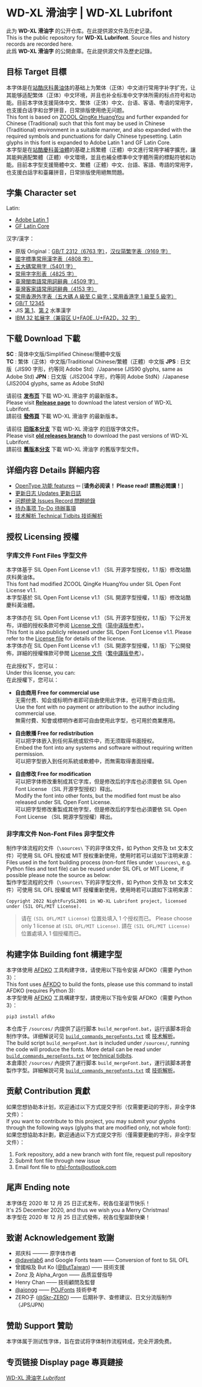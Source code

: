 # WD-XL 滑油字 | WD-XL Lubrifont

此为 **WD-XL 滑油字** 的公开仓库。在此提供源文件及历史记录。  
This is the public repository for **WD-XL Lubrifont**. Source files and history records are recorded here.  
此爲 **WD-XL 滑油字** 的公開倉庫。在此提供源文件及歷史記錄。


## 目标 Target 目標

本字体是在[站酷庆科黄油体](https://www.github.com/googlefonts/zcool-qingke-huangyou)的基础上为繁体（正体）中文进行常用字补字扩充，让其能够适配繁体（正体）中文环境，并且也补全标准中文字体所需的标点符号和功能。目前本字体支援简体中文、繁体（正体）中文、台语、客语、粤语的常用字，也支援白话字和台罗拼音，日常排版使用绝无问题。  
This font is based on [ZCOOL QingKe HuangYou](https://www.github.com/googlefonts/zcool-qingke-huangyou) and further expanded for Chinese (Traditional) such that this font may be used in Chinese (Traditional) environment in a suitable manner, and also expanded with the required symbols and punctuations for daily Chinese typesetting. Latin glyphs in this font is expanded to Adobe Latin 1 and GF Latin Core.  
本字型是在[站酷慶科黃油體](https://www.github.com/googlefonts/zcool-qingke-huangyou)的基礎上爲繁體（正體）中文進行常用字補字擴充，讓其能夠適配繁體（正體）中文環境，並且也補全標準中文字體所需的標點符號和功能。目前本字型支援簡體中文、繁體（正體）中文、台語、客語、粤語的常用字，也支援白話字和臺羅拼音，日常排版使用絕無問題。

## 字集 Character set

Latin:
- [Adobe Latin 1](http://adobe-type-tools.github.io/adobe-latin-charsets/adobe-latin-1.html)
- [GF Latin Core](https://github.com/googlefonts/gftools/blob/main/Lib/gftools/encodings/GF%20Glyph%20Sets/GF-latin-core_unique-glyphs.nam)

汉字/漢字：
- 原版 Original：[GB/T 2312（6763 字）](https://github.com/NightFurySL2001/cjktables/blob/master/china/encoding/gb_t_2312.txt)，[汉仪简繁字表（9169 字）](https://github.com/NightFurySL2001/cjktables/blob/master/china/foundry/hanyi_jianfan.txt)
- [國字標準常用漢字表（4808 字）](https://github.com/NightFurySL2001/cjktables/blob/master/taiwan/standard/edu_standard_1.txt)
- [五大碼常用字（5401 字）](https://github.com/NightFurySL2001/cjktables/blob/master/taiwan/encoding/big5_changyong.txt)
- [常用字字形表（4825 字）](https://github.com/NightFurySL2001/cjktables/blob/master/hong_kong/hk-changyong.txt)
- [臺灣閩南語常用詞辭典（4509 字）](https://github.com/NightFurySL2001/cjktables/blob/master/taiwan/standard/han_taiyu.txt)
- [臺灣客家語常用詞辭典（4153 字）](https://github.com/NightFurySL2001/cjktables/blob/master/taiwan/standard/han_keyu.txt)
- [常用香港外字表（五大碼 A 級至 C 級字；常用香港字 1 級至 5 級字）](https://github.com/ichitenfont/suppchara)
- [GB/T 12345](https://github.com/NightFurySL2001/cjktables/blob/master/china/encoding/gb_t_12345.txt)
- JIS [第 1](https://kanji.jitenon.jp/cat/jisdai1.html)、[第 2](https://kanji.jitenon.jp/cat/jisdai2.html) 水準漢字
- [IBM 32 拡展字（兼容区 U+FA0E..U+FA2D，32 字）](https://zh.wikipedia.org/wiki/%E4%B8%AD%E6%97%A5%E9%9F%93%E7%9B%B8%E5%AE%B9%E8%A1%A8%E6%84%8F%E6%96%87%E5%AD%97)

## 下载 Download 下載

**SC** : 简体中文版/Simplified Chinese/簡體中文版  
**TC** : 繁体（正体）中文版/Traditional Chinese/繁體（正體）中文版
**JPS** : 日文版（JIS90 字形，约等同 Adobe Std）/Japanese (JIS90 glyphs, same as Adobe Std)
**JPN** : 日文版（JIS2004 字形，约等同 Adobe StdN）/Japanese (JIS2004 glyphs, same as Adobe StdN)

请前往 **[发布页](https://github.com/NightFurySL2001/WD-XL-font/releases)** 下载 WD-XL 滑油字 的最新版本。  
Please visit **[Release page](https://github.com/NightFurySL2001/WD-XL-font/releases)** to download the latest version of WD-XL Lubrifont.  
請前往 **[發佈頁](https://github.com/NightFurySL2001/WD-XL-font/releases)** 下載 WD-XL 滑油字 的最新版本。

请前往 **[旧版本分支](https://github.com/NightFurySL2001/WD-XL-font/tree/old-releases)** 下载 WD-XL 滑油字 的旧版字体文件。  
Please visit **[old releases branch](https://github.com/NightFurySL2001/WD-XL-font/tree/old-releases)** to download the past versions of WD-XL Lubrifont.  
請前往 **[舊版本分支](https://github.com/NightFurySL2001/WD-XL-font/tree/old-releases)** 下載 WD-XL 滑油字 的舊版字型文件。

## 详细内容 Details 詳細内容

- [OpenType 功能 features](./FEATURES.md) ⇦ [**请务必阅读！ Please read! 請務必閲讀！**]
- [更新日志 Updates 更新日誌](./UPDATES.md)
- [问题统录 Issues Record 問題統錄](./ISSUE_RECORD.md)
- [待办事项 To-Do 待辦事項](./TO_DO.md)
- [技术解析 Technical Tidbits 技術解析](./documentation/TECHNICAL.md)

## 授权 Licensing 授權

### 字库文件 Font Files 字型文件

本字体基于 SIL Open Font License v1.1 （SIL 开源字型授权，1.1 版）修改站酷庆科黄油体。  
This font had modified ZCOOL QingKe HuangYou under SIL Open Font License v1.1.  
本字型基於 SIL Open Font License v1.1 （SIL 開源字型授權，1.1 版）修改站酷慶科黃油體。

本字体亦在 SIL Open Font License v1.1 （SIL 开源字型授权，1.1 版）下公开发布，详细的授权条款可参阅 [License 文件](./LICENSE.txt)（[简中译版参考](./LICENSE_ZHS.txt)）。  
This font is also publicly released under SIL Open Font License v1.1. Please refer to the [License file](./LICENSE.txt) for details of the license.  
本字体亦在 SIL Open Font License v1.1 （SIL 開源字型授權，1.1 版）下公開發佈，詳細的授權條款可參閲 [License 文件](./LICENSE.txt)（[繁中譯版參考](./LICENSE_ZHT.txt)）。 

在此授权下，您可以：  
Under this license, you can:  
在此授權下，您可以：  
- **自由商用 Free for commercial use**  
无需付费、知会或标明作者即可自由使用此字体，也可用于商业应用。  
Use the font with no payment or attribution to the author including commercial use.  
無需付費、知會或標明作者即可自由使用此字型，也可用於商業應用。
  
- **自由散播 Free for redistribution**  
可以把字体嵌入到任何系统或软件中，而无须取得书面授权。  
Embed the font into any systems and software without requiring written permission.  
可以把字型嵌入到任何系統或軟體中，而無需取得書面授權。
  
- **自由修改 Free for modification**  
可以把字体修改重制成其它字库，但是修改后的字库也必须要依 SIL Open Font License （SIL 开源字型授权）释出。  
Modify the font into other fonts, but the modified font must be also released under SIL Open Font License.  
可以把字型修改重製成其他字型，但是修改后的字型也必須要依 SIL Open Font License （SIL 開源字型授權）釋出。

### 非字库文件 Non-Font Files 非字型文件

制作字体流程的文件（`\sources\` 下的非字体文件，如 Python 文件及 txt 文本文件）可使用 SIL OFL 授权或 MIT 授权重新使用，使用时若可以请如下注明来源：  
Files used in the font building process (non-font files under `\sources\`, e.g. Python files and text file) can be reused under SIL OFL or MIT Licene, if possible please note the source as below:  
製作字型流程的文件（`\sources\` 下的非字型文件，如 Python 文件及 txt 文本文件）可使用 SIL OFL 授權或 MIT 授權重新使用，使用時若可以請如下注明來源：

```
Copyright 2022 NightFurySL2001 in WD-XL Lubrifont project, licensed under (SIL OFL/MIT License).
```

> 请在 `(SIL OFL/MIT License)` 位置处填入 1 个授权而已。
> Please choose only 1 license at `(SIL OFL/MIT License)`.
> 請在 `(SIL OFL/MIT License)` 位置處填入 1 個授權而已。

## 构建字体 Building font 構建字型

本字体使用 [AFDKO](https://github.com/adobe-type-tools/afdko) 工具构建字体，请使用以下指令安装 AFDKO（需要 Python 3）：  
This font uses [AFKDO](https://github.com/adobe-type-tools/afdko) to build the fonts, please use this command to install AFDKO (requires Python 3):  
本字型使用 [AFDKO](https://github.com/adobe-type-tools/afdko) 工具構建字型，請使用以下指令安裝 AFDKO（需要 Python 3）：

```
pip3 install afdko
```

本仓库于 `/sources/` 内提供了运行脚本 `build_mergeFont.bat`，运行该脚本将会制作字体。详细解说可见 [`build_commands_mergeFonts.txt`](https://github.com/NightFurySL2001/WD-XL-font/blob/main/sources/build_commands_mergeFonts.txt) 或 [技术解析](./documentation/TECHNICAL.md)。  
The build script `build_mergeFont.bat` is included under `/sources/`, running the code will produce the fonts. More detail can be read under [`build_commands_mergeFonts.txt`](https://github.com/NightFurySL2001/WD-XL-font/blob/main/sources/build_commands_mergeFonts.txt) or [technical tidbits](./documentation/TECHNICAL.md).  
本倉庫於 `/sources/` 內提供了運行脚本 `build_mergeFont.bat`，運行該脚本將會製作字型。詳細解説可見 [`build_commands_mergeFonts.txt`](https://github.com/NightFurySL2001/WD-XL-font/blob/main/sources/build_commands_mergeFonts.txt) 或 [技術解析](./documentation/TECHNICAL.md)。

## 贡献 Contribution 貢獻

如果您想协助本计划，欢迎通过以下方式提交字形（仅需要更动的字形，非全字体文件）：  
If you want to contribute to this project, you may submit your glyphs through the following ways (glyphs that are modified only, not whole font):
如果您想協助本計劃，歡迎通過以下方式提交字形（僅需要更動的字形，非全字型文件）：

1. Fork repository, add a new branch with font file, request pull repository
2. Submit font file through new issue
3. Email font file to nfsl-fonts@outlook.com

## 尾声 Ending note

本字体在 2020 年 12 月 25 日正式发布，祝各位圣诞节快乐！  
It's 25 December 2020, and thus we wish you a Merry Christmas!  
本字型在 2020 年 12 月 25 日正式發佈，祝各位聖誕節快樂！

## 致谢 Acknowledgement 致謝

- 郑庆科 ——— 原字体作者
- [@davelab6](https://github.com/davelab6) and Google Fonts team —— Conversion of font to SIL OFL
- 曾國榕及 But Ko ([@ButTaiwan](https://github.com/ButTaiwan)) —— 技術支援
- Zonz 及 Alpha_Argon —— 品质监督指导
- Henry Chan —— 技術顧問及監督
- [@aiongg](https://github.com/aiongg/) —— [POJFonts](https://github.com/aiongg/POJFonts) 技術參考
- ZERO子 ([@Skr-ZERO](https://github.com/Skr-ZERO)) —— 后期补字、查修建议、日文分流版制作（JPS/JPN）

## 赞助 Support 贊助

本字体属于测试性字体，旨在尝试将字体制作流程转成，完全开源免费。

## 专页链接 Display page 專頁鏈接

[WD-XL 滑油字 *Lubrifont*](https://nightfurysl2001.github.io/WD-XL/)